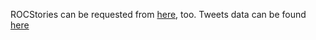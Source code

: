 ROCStories can be requested from [here](https://cs.rochester.edu/nlp/rocstories/), too.
Tweets data can be found [here](https://competitions.codalab.org/competitions/17751)
